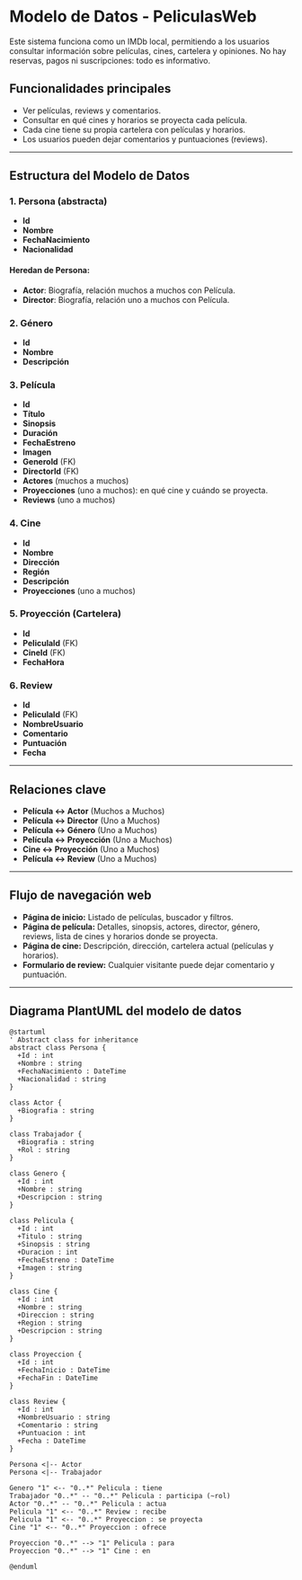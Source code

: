 # Modelo de Datos - PeliculasWeb

Este sistema funciona como un IMDb local, permitiendo a los usuarios consultar información sobre películas, cines, cartelera y opiniones. No hay reservas, pagos ni suscripciones: todo es informativo.

## Funcionalidades principales

- Ver películas, reviews y comentarios.
- Consultar en qué cines y horarios se proyecta cada película.
- Cada cine tiene su propia cartelera con películas y horarios.
- Los usuarios pueden dejar comentarios y puntuaciones (reviews).

---

## Estructura del Modelo de Datos

### 1. Persona (abstracta)

- **Id**
- **Nombre**
- **FechaNacimiento**
- **Nacionalidad**

#### Heredan de Persona:

- **Actor**: Biografía, relación muchos a muchos con Película.
- **Director**: Biografía, relación uno a muchos con Película.

### 2. Género

- **Id**
- **Nombre**
- **Descripción**

### 3. Película

- **Id**
- **Título**
- **Sinopsis**
- **Duración**
- **FechaEstreno**
- **Imagen**
- **GeneroId** (FK)
- **DirectorId** (FK)
- **Actores** (muchos a muchos)
- **Proyecciones** (uno a muchos): en qué cine y cuándo se proyecta.
- **Reviews** (uno a muchos)

### 4. Cine

- **Id**
- **Nombre**
- **Dirección**
- **Región**
- **Descripción**
- **Proyecciones** (uno a muchos)

### 5. Proyección (Cartelera)

- **Id**
- **PeliculaId** (FK)
- **CineId** (FK)
- **FechaHora**

### 6. Review

- **Id**
- **PeliculaId** (FK)
- **NombreUsuario**
- **Comentario**
- **Puntuación**
- **Fecha**

---

## Relaciones clave

- **Película ↔ Actor** (Muchos a Muchos)
- **Película ↔ Director** (Uno a Muchos)
- **Película ↔ Género** (Uno a Muchos)
- **Película ↔ Proyección** (Uno a Muchos)
- **Cine ↔ Proyección** (Uno a Muchos)
- **Película ↔ Review** (Uno a Muchos)

---

## Flujo de navegación web

- **Página de inicio:** Listado de películas, buscador y filtros.
- **Página de película:** Detalles, sinopsis, actores, director, género, reviews, lista de cines y horarios donde se proyecta.
- **Página de cine:** Descripción, dirección, cartelera actual (películas y horarios).
- **Formulario de review:** Cualquier visitante puede dejar comentario y puntuación.

---

## Diagrama PlantUML del modelo de datos

```plantuml
@startuml
' Abstract class for inheritance
abstract class Persona {
  +Id : int
  +Nombre : string
  +FechaNacimiento : DateTime
  +Nacionalidad : string
}

class Actor {
  +Biografia : string
}

class Trabajador {
  +Biografia : string
  +Rol : string
}

class Genero {
  +Id : int
  +Nombre : string
  +Descripcion : string
}

class Pelicula {
  +Id : int
  +Titulo : string
  +Sinopsis : string
  +Duracion : int
  +FechaEstreno : DateTime
  +Imagen : string
}

class Cine {
  +Id : int
  +Nombre : string
  +Direccion : string
  +Region : string
  +Descripcion : string
}

class Proyeccion {
  +Id : int
  +FechaInicio : DateTime
  +FechaFin : DateTime
}

class Review {
  +Id : int
  +NombreUsuario : string
  +Comentario : string
  +Puntuacion : int
  +Fecha : DateTime
}

Persona <|-- Actor
Persona <|-- Trabajador

Genero "1" <-- "0..*" Pelicula : tiene
Trabajador "0..*" -- "0..*" Pelicula : participa (~rol)
Actor "0..*" -- "0..*" Pelicula : actua
Pelicula "1" <-- "0..*" Review : recibe
Pelicula "1" <-- "0..*" Proyeccion : se proyecta
Cine "1" <-- "0..*" Proyeccion : ofrece

Proyeccion "0..*" --> "1" Pelicula : para
Proyeccion "0..*" --> "1" Cine : en

@enduml
```
